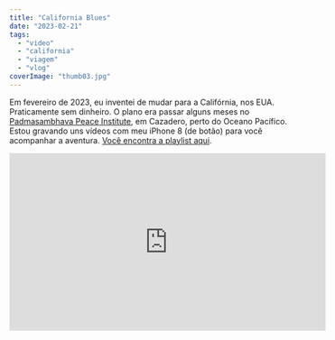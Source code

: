 ```yaml
---
title: "California Blues"
date: "2023-02-21"
tags: 
  - "video"
  - "california"
  - "viagem"
  - "vlog"
coverImage: "thumb03.jpg"
---
```


Em fevereiro de 2023, eu inventei de mudar para a Califórnia, nos EUA. Praticamente sem dinheiro. O plano era passar alguns meses no [Padmasambhava Peace Institute](https://padmapeace.org/), em Cazadero, perto do Oceano Pacífico. Estou gravando uns vídeos com meu iPhone 8 (de botão) para você acompanhar a aventura. [Você encontra a playlist aqui](https://www.youtube.com/watch?v=WWLDeHsAuqU&list=PLqCwYW9WUCeFGqLo4J2qa9rPqcV967PN5).

<iframe width="560" height="315" src="https://www.youtube.com/embed/WWLDeHsAuqU" title="YouTube video player" frameborder="0" allow="accelerometer; autoplay; clipboard-write; encrypted-media; gyroscope; picture-in-picture; web-share" allowfullscreen></iframe>
